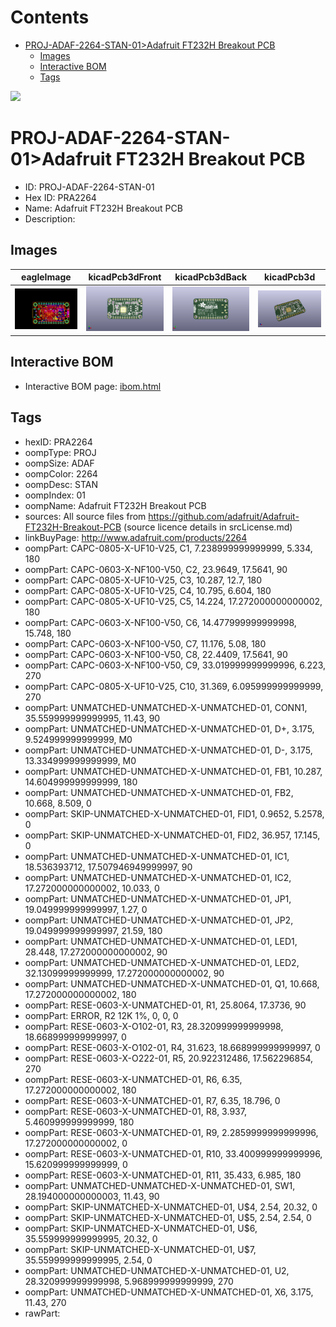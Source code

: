 



Contents
========

* [PROJ-ADAF-2264-STAN-01>Adafruit FT232H Breakout PCB](#proj-adaf-2264-stan-01adafruit-ft232h-breakout-pcb)
	* [Images](#images)
	* [Interactive BOM](#interactive-bom)
	* [Tags](#tags)
  
![][im]
# PROJ-ADAF-2264-STAN-01>Adafruit FT232H Breakout PCB

- ID: PROJ-ADAF-2264-STAN-01
- Hex ID: PRA2264
- Name: Adafruit FT232H Breakout PCB
- Description: 

## Images
  
  

|eagleImage|kicadPcb3dFront|kicadPcb3dBack|kicadPcb3d|
| :---: | :---: | :---: | :---: |
|[![eagleImage](eagleImage_140.png)](eagleImage_600.png)|[![kicadPcb3dFront](kicadPcb3dFront_140.png)](kicadPcb3dFront_600.png)|[![kicadPcb3dBack](kicadPcb3dBack_140.png)](kicadPcb3dBack_600.png)|[![kicadPcb3d](kicadPcb3d_140.png)](kicadPcb3d_600.png)|

## Interactive BOM

- Interactive BOM page: [ibom.html](kicad/bom/ibom.html)

## Tags

- hexID: PRA2264
- oompType: PROJ
- oompSize: ADAF
- oompColor: 2264
- oompDesc: STAN
- oompIndex: 01
- oompName: Adafruit FT232H Breakout PCB
- sources: All source files from https://github.com/adafruit/Adafruit-FT232H-Breakout-PCB (source licence details in srcLicense.md)
- linkBuyPage: http://www.adafruit.com/products/2264
- oompPart: CAPC-0805-X-UF10-V25, C1, 7.238999999999999, 5.334, 180
- oompPart: CAPC-0603-X-NF100-V50, C2, 23.9649, 17.5641, 90
- oompPart: CAPC-0805-X-UF10-V25, C3, 10.287, 12.7, 180
- oompPart: CAPC-0805-X-UF10-V25, C4, 10.795, 6.604, 180
- oompPart: CAPC-0805-X-UF10-V25, C5, 14.224, 17.272000000000002, 180
- oompPart: CAPC-0603-X-NF100-V50, C6, 14.477999999999998, 15.748, 180
- oompPart: CAPC-0603-X-NF100-V50, C7, 11.176, 5.08, 180
- oompPart: CAPC-0603-X-NF100-V50, C8, 22.4409, 17.5641, 90
- oompPart: CAPC-0603-X-NF100-V50, C9, 33.019999999999996, 6.223, 270
- oompPart: CAPC-0805-X-UF10-V25, C10, 31.369, 6.095999999999999, 270
- oompPart: UNMATCHED-UNMATCHED-X-UNMATCHED-01, CONN1, 35.559999999999995, 11.43, 90
- oompPart: UNMATCHED-UNMATCHED-X-UNMATCHED-01, D+, 3.175, 9.524999999999999, M0
- oompPart: UNMATCHED-UNMATCHED-X-UNMATCHED-01, D-, 3.175, 13.334999999999999, M0
- oompPart: UNMATCHED-UNMATCHED-X-UNMATCHED-01, FB1, 10.287, 14.604999999999999, 180
- oompPart: UNMATCHED-UNMATCHED-X-UNMATCHED-01, FB2, 10.668, 8.509, 0
- oompPart: SKIP-UNMATCHED-X-UNMATCHED-01, FID1, 0.9652, 5.2578, 0
- oompPart: SKIP-UNMATCHED-X-UNMATCHED-01, FID2, 36.957, 17.145, 0
- oompPart: UNMATCHED-UNMATCHED-X-UNMATCHED-01, IC1, 18.536393712, 17.507946949999997, 90
- oompPart: UNMATCHED-UNMATCHED-X-UNMATCHED-01, IC2, 17.272000000000002, 10.033, 0
- oompPart: UNMATCHED-UNMATCHED-X-UNMATCHED-01, JP1, 19.049999999999997, 1.27, 0
- oompPart: UNMATCHED-UNMATCHED-X-UNMATCHED-01, JP2, 19.049999999999997, 21.59, 180
- oompPart: UNMATCHED-UNMATCHED-X-UNMATCHED-01, LED1, 28.448, 17.272000000000002, 90
- oompPart: UNMATCHED-UNMATCHED-X-UNMATCHED-01, LED2, 32.13099999999999, 17.272000000000002, 90
- oompPart: UNMATCHED-UNMATCHED-X-UNMATCHED-01, Q1, 10.668, 17.272000000000002, 180
- oompPart: RESE-0603-X-UNMATCHED-01, R1, 25.8064, 17.3736, 90
- oompPart: ERROR, R2 12K 1%, 0, 0, 0
- oompPart: RESE-0603-X-O102-01, R3, 28.320999999999998, 18.668999999999997, 0
- oompPart: RESE-0603-X-O102-01, R4, 31.623, 18.668999999999997, 0
- oompPart: RESE-0603-X-O222-01, R5, 20.922312486, 17.562296854, 270
- oompPart: RESE-0603-X-UNMATCHED-01, R6, 6.35, 17.272000000000002, 180
- oompPart: RESE-0603-X-UNMATCHED-01, R7, 6.35, 18.796, 0
- oompPart: RESE-0603-X-UNMATCHED-01, R8, 3.937, 5.460999999999999, 180
- oompPart: RESE-0603-X-UNMATCHED-01, R9, 2.2859999999999996, 17.272000000000002, 0
- oompPart: RESE-0603-X-UNMATCHED-01, R10, 33.400999999999996, 15.620999999999999, 0
- oompPart: RESE-0603-X-UNMATCHED-01, R11, 35.433, 6.985, 180
- oompPart: UNMATCHED-UNMATCHED-X-UNMATCHED-01, SW1, 28.194000000000003, 11.43, 90
- oompPart: SKIP-UNMATCHED-X-UNMATCHED-01, U$4, 2.54, 20.32, 0
- oompPart: SKIP-UNMATCHED-X-UNMATCHED-01, U$5, 2.54, 2.54, 0
- oompPart: SKIP-UNMATCHED-X-UNMATCHED-01, U$6, 35.559999999999995, 20.32, 0
- oompPart: SKIP-UNMATCHED-X-UNMATCHED-01, U$7, 35.559999999999995, 2.54, 0
- oompPart: UNMATCHED-UNMATCHED-X-UNMATCHED-01, U2, 28.320999999999998, 5.968999999999999, 270
- oompPart: UNMATCHED-UNMATCHED-X-UNMATCHED-01, X6, 3.175, 11.43, 270
- rawPart: 



[im]: kicadPcb3d_450.png
